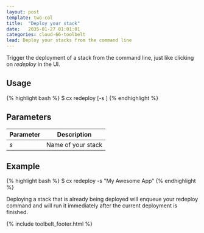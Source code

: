 ```yaml
---
layout: post
template: two-col
title:  "Deploy your stack"
date:   2035-01-27 01:01:01
categories: cloud-66-toolbelt
lead: Deploy your stacks from the command line
---
```


Trigger the deployment of a stack from the command line, just like clicking on <i>redeploy</i> in the UI.

## Usage
{% highlight bash %}
$ cx redeploy [-s <stack>]
{% endhighlight %}

## Parameters
<table class='table table-bordered table-striped table-small'>
    <thead>
        <tr>
            <th align="center">Parameter</th>
            <th align="center">Description</th>
        </tr>
    </thead>
    <tbody>
        <tr>
            <td><i>s</i></td>
            <td>Name of your stack</td>
        </tr>
    </tbody>
</table>

## Example
{% highlight bash %}
$ cx redeploy -s "My Awesome App"
{% endhighlight %}

Deploying a stack that is already being deployed will enqueue your redeploy command and will run it immediately after the current deployment is finished.

{% include toolbelt_footer.html %}
